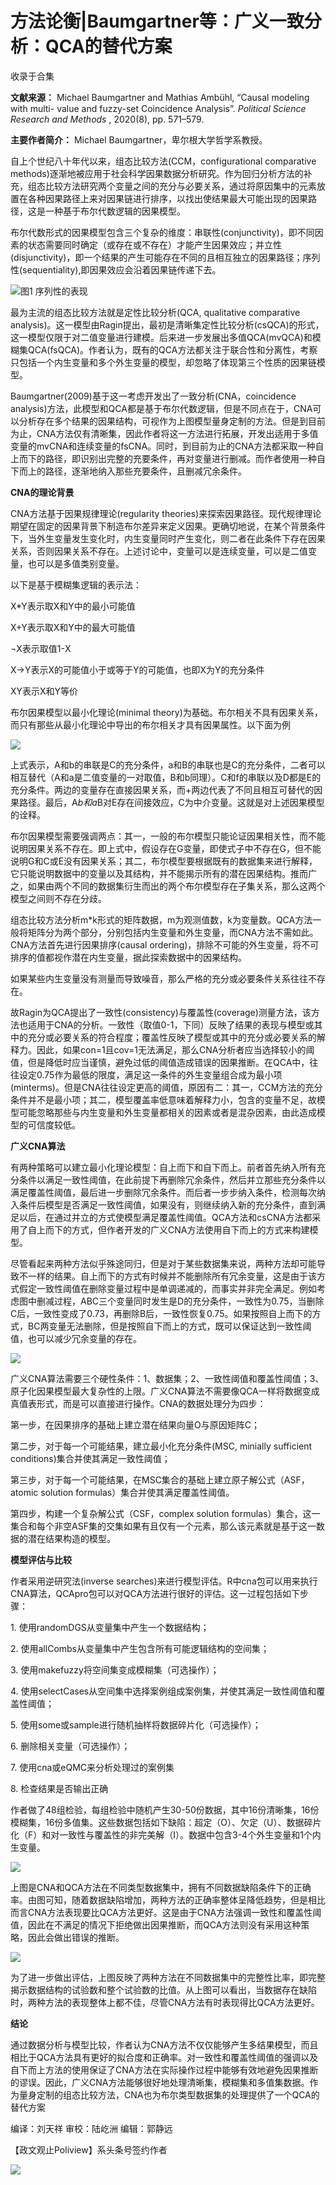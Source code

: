 # 方法论衡|Baumgartner等：广义一致分析：QCA的替代方案


收录于合集

**文献来源：** Michael Baumgartner and Mathias Ambühl, “Causal modeling with multi-
value and fuzzy-set Coincidence Analysis”. _Political Science Research and
Methods_ , 2020(8), pp. 571–579.

  

 **主要作者简介：** Michael Baumgartner，卑尔根大学哲学系教授。

  

  
  

  

  

自上个世纪八十年代以来，组态比较方法(CCM，configurational comparative
methods)逐渐地被应用于社会科学因果数据分析研究。作为回归分析方法的补充，组态比较方法研究两个变量之间的充分与必要关系，通过将原因集中的元素放置在各种因果路径上来对因果链进行排序，以找出使结果最大可能出现的因果路径，这是一种基于布尔代数逻辑的因果模型。

  

布尔代数形式的因果模型包含三个复杂的维度：串联性(conjunctivity)，即不同因素的状态需要同时确定（或存在或不存在）才能产生因果效应；并立性(disjunctivity)，即一个结果的产生可能存在不同的且相互独立的因果路径；序列性(sequentiality),即因果效应会沿着因果链传递下去。

![](/images/252/2.png)图1 序列性的表现

  

最为主流的组态比较方法就是定性比较分析(QCA, qualitative comparative
analysis)。这一模型由Ragin提出，最初是清晰集定性比较分析(csQCA)的形式，这一模型仅限于对二值变量进行建模。后来进一步发展出多值QCA(mvQCA)和模糊集QCA(fsQCA)。作者认为，既有的QCA方法都关注于联合性和分离性，考察只包括一个内生变量和多个外生变量的模型，却忽略了体现第三个性质的因果链模型。

  

Baumgartner(2009)基于这一考虑开发出了一致分析(CNA，coincidence
analysis)方法，此模型和QCA都是基于布尔代数逻辑，但是不同点在于，CNA可以分析存在多个结果的因果结构，可视作为上图模型量身定制的方法。但是到目前为止，CNA方法仅有清晰集，因此作者将这一方法进行拓展，开发出适用于多值变量的mvCNA和连续变量的fsCNA。同时，到目前为止的CNA方法都采取一种自上而下的路径，即识别出完整的充要条件，再对变量进行删减。而作者使用一种自下而上的路径，逐渐地纳入那些充要条件，且删减冗余条件。

  

  

 **CNA的理论背景**

  

CNA方法基于因果规律理论(regularity
theories)来探索因果路径。现代规律理论期望在固定的因果背景下制造布尔差异来定义因果。更确切地说，在某个背景条件下，当外生变量发生变化时，内生变量同时产生变化，则二者在此条件下存在因果关系，否则因果关系不存在。上述讨论中，变量可以是连续变量，可以是二值变量，也可以是多值类别变量。

  

以下是基于模糊集逻辑的表示法：

X*Y表示取X和Y中的最小可能值

X+Y表示取X和Y中的最大可能值

¬X表示取值1-X

X→Y表示X的可能值小于或等于Y的可能值，也即X为Y的充分条件

XY表示X和Y等价

  

布尔因果模型以最小化理论(minimal theory)为基础。布尔相关不具有因果关系，而只有那些从最小化理论中导出的布尔相关才具有因果属性。以下面为例

![](/images/252/3.png)

上式表示，A和b的串联是C的充分条件，a和B的串联也是C的充分条件，二者可以相互替代（A和a是二值变量的一对取值，B和b同理）。C和f的串联以及D都是E的充分条件。两边的变量存在直接因果关系，而+两边代表了不同且相互可替代的因果路径。最后，A*b和a*B对E存在间接效应，C为中介变量。这就是对上述因果模型的诠释。

  

布尔因果模型需要强调两点：其一，一般的布尔模型只能论证因果相关性，而不能说明因果关系不存在。即上式中，假设存在G变量，即使式子中不存在G，但不能说明G和C或E没有因果关系；其二，布尔模型要根据既有的数据集来进行解释，它只能说明数据中的变量以及其结构，并不能揭示所有的潜在因果结构。推而广之，如果由两个不同的数据集衍生而出的两个布尔模型存在子集关系，那么这两个模型之间则不存在分歧。

  

组态比较方法分析m*k形式的矩阵数据，m为观测值数，k为变量数。QCA方法一般将矩阵分为两个部分，分别包括内生变量和外生变量，而CNA方法不需如此。CNA方法首先进行因果排序(causal
ordering)，排除不可能的外生变量，将不可排序的值都视作潜在内生变量，据此探索数据中的因果结构。

  

如果某些内生变量没有测量而导致噪音，那么严格的充分或必要条件关系往往不存在。

  

故Ragin为QCA提出了一致性(consistency)与覆盖性(coverage)测量方法，该方法也适用于CNA的分析。一致性（取值0-1，下同）反映了结果的表现与模型或其中的充分或必要关系的符合程度；覆盖性反映了模型或其中的充分或必要关系的解释力。因此，如果con=1且cov=1无法满足，那么CNA分析者应当选择较小的阈值，但是降低时应当谨慎，避免过低的阈值造成错误的因果推断。在QCA中，往往设定0.75作为最低的限度，满足这一条件的外生变量组合成为最小项(minterms)。但是CNA往往设定更高的阈值，原因有二：其一，CCM方法的充分条件并不是最小项；其二，模型覆盖率低意味着解释力小，包含的变量不足，故模型可能忽略那些与内生变量和外生变量都相关的因素或者是混杂因素，由此造成模型的可信度较低。

  

  

 **广义CNA算法**  

  

有两种策略可以建立最小化理论模型：自上而下和自下而上。前者首先纳入所有充分条件以满足一致性阈值，在此前提下再删除冗余条件，然后并立那些充分条件以满足覆盖性阈值，最后进一步删除冗余条件。而后者一步步纳入条件，检测每次纳入条件后模型是否满足一致性阈值，如果没有，则继续纳入新的充分条件，直到满足以后，在通过并立的方式使模型满足覆盖性阈值。QCA方法和csCNA方法都采用了自上而下的方式，但作者开发的广义CNA方法使用自下而上的方式来构建模型。

  

尽管看起来两种方法似乎殊途同归，但是对于某些数据集来说，两种方法却可能导致不一样的结果。自上而下的方式有时候并不能删除所有冗余变量，这是由于该方式假定一致性阈值在删除变量过程中是单调递减的，而事实并非完全满足。例如考虑图中删减过程，ABC三个变量同时发生是D的充分条件，一致性为0.75，当删除C后，一致性变成了0.73，再删除B后，一致性恢复0.75。如果按照自上而下的方式，BC两变量无法删除，但是按照自下而上的方式，既可以保证达到一致性阈值，也可以减少冗余变量的存在。

![](/images/252/4.png)

广义CNA算法需要三个硬性条件：1、数据集；2、一致性阈值和覆盖性阈值；3、原子化因果模型最大复杂性的上限。广义CNA算法不需要像QCA一样将数据变成真值表形式，而是可以直接进行操作。CNA的数据处理分为四步：

  

第一步，在因果排序的基础上建立潜在结果向量O与原因矩阵C；

第二步，对于每一个可能结果，建立最小化充分条件(MSC, minially sufficient conditions)集合并使其满足一致性阈值；  

第三步，对于每一个可能结果，在MSC集合的基础上建立原子解公式（ASF， atomic solution formulas）集合并使其满足覆盖性阈值。  

第四步，构建一个复杂解公式（CSF，complex solution
formulas）集合，这一集合和每个非空ASF集的交集如果有且仅有一个元素，那么该元素就是基于这一数据的潜在结果构造的模型。  

  

 **模型评估与比较**

  

作者采用逆研究法(inverse
searches)来进行模型评估。R中cna包可以用来执行CNA算法，QCApro包可以对QCA方法进行很好的评估。这一过程包括如下步骤：

  

1\. 使用randomDGS从变量集中产生一个数据结构；

2\. 使用allCombs从变量集中产生包含所有可能逻辑结构的空间集；

3\. 使用makefuzzy将空间集变成模糊集（可选操作）；

4\. 使用selectCases从空间集中选择案例组成案例集，并使其满足一致性阈值和覆盖性阈值；

5\. 使用some或sample进行随机抽样将数据碎片化（可选操作）；

6\. 删除相关变量（可选操作）；

7\. 使用cna或eQMC来分析处理过的案例集

8\. 检查结果是否输出正确

  

作者做了48组检验，每组检验中随机产生30-50份数据，其中16份清晰集，16份模糊集，16份多值集。这些数据包括如下缺陷：超定（O）、欠定（U）、数据碎片化（F）和对一致性与覆盖性的非完美解（I）。数据中包含3-4个外生变量和1个内生变量。

![](/images/252/5.png)

上图是CNA和QCA方法在不同类型数据集中，拥有不同数据缺陷条件下的正确率。由图可知，随着数据缺陷增加，两种方法的正确率整体呈降低趋势，但是相比而言CNA方法表现要比QCA方法更好。这是由于CNA方法强调一致性和覆盖性阈值，因此在不满足的情况下拒绝做出因果推断，而QCA方法则没有采用这种策略，因此会做出错误的推断。

![](/images/252/6.png)

为了进一步做出评估，上图反映了两种方法在不同数据集中的完整性比率，即完整揭示数据结构的试验数和整个试验数的比值。从上图可以看出，当数据存在缺陷时，两种方法的表现整体上都不佳，尽管CNA方法有时表现得比QCA方法更好。

  

  

 **结论**  

  

通过数据分析与模型比较，作者认为CNA方法不仅仅能够产生多结果模型，而且相比于QCA方法具有更好的拟合度和正确率。对一致性和覆盖性阈值的强调以及自下而上方法的使用保证了CNA方法在实际操作过程中能够有效地避免因果推断的谬误。因此，广义CNA方法能够很好地处理清晰集，模糊集和多值集数据。作为量身定制的组态比较方法，CNA也为布尔类型数据集的处理提供了一个QCA的替代方案

  

编译：刘天祥 审校：陆屹洲 编辑：郭静远

【政文观止Poliview】系头条号签约作者

  

![](/images/252/7.jpeg)

  

